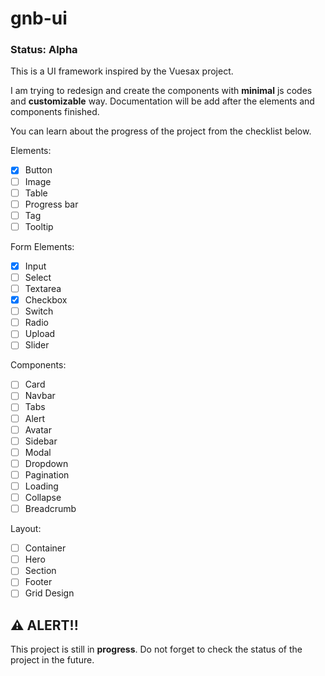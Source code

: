 # gnb-ui

### Status: Alpha

This is a UI framework inspired by the Vuesax project.

I am trying to redesign and create the components with **minimal** js codes and **customizable** way. Documentation will be add after the elements and components finished. 

You can learn about the progress of the project from the checklist below.

Elements:

- [x] Button
- [ ] Image
- [ ] Table
- [ ] Progress bar
- [ ] Tag
- [ ] Tooltip

Form Elements:
- [x] Input
- [ ] Select
- [ ] Textarea
- [x] Checkbox
- [ ] Switch
- [ ] Radio
- [ ] Upload
- [ ] Slider

Components:
- [ ] Card
- [ ] Navbar
- [ ] Tabs
- [ ] Alert
- [ ] Avatar
- [ ] Sidebar
- [ ] Modal
- [ ] Dropdown
- [ ] Pagination
- [ ] Loading
- [ ] Collapse
- [ ] Breadcrumb

Layout:
- [ ] Container
- [ ] Hero
- [ ] Section
- [ ] Footer
- [ ] Grid Design

## ⚠️ ALERT!!
This project is still in **progress**. Do not forget to check the status of the project in the future.

